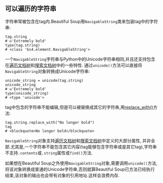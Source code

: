 ## 可以遍历的字符串

字符串常被包含在tag内.Beautiful Soup用`NavigableString`类来包装tag中的字符串:

```
tag.string
# u'Extremely bold'
type(tag.string)
# <class 'bs4.element.NavigableString'>
```

一个`NavigableString`字符串与Python中的Unicode字符串相同,并且还支持包含在[遍历文档树](http://beautifulsoup.readthedocs.io/zh_CN/latest/#id18)和[搜索文档树](http://beautifulsoup.readthedocs.io/zh_CN/latest/#id27)中的一些特性. 通过`unicode()`方法可以直接将`NavigableString`对象转换成Unicode字符串:

```
unicode_string = unicode(tag.string)
unicode_string
# u'Extremely bold'
type(unicode_string)
# <type 'unicode'>
```

tag中包含的字符串不能编辑,但是可以被替换成其它的字符串,用[replace\_with\(\)](http://beautifulsoup.readthedocs.io/zh_CN/latest/#replace-with)方法:

```
tag.string.replace_with("No longer bold")
tag
# <blockquote>No longer bold</blockquote>
```

`NavigableString`对象支持[遍历文档树](http://beautifulsoup.readthedocs.io/zh_CN/latest/#id18)和[搜索文档树](http://beautifulsoup.readthedocs.io/zh_CN/latest/#id27)中定义的大部分属性, 并非全部.尤其是,一个字符串不能包含其它内容\(tag能够包含字符串或是其它tag\),字符串不支持`.contents`或`.string`属性或`find()`方法.

如果想在Beautiful Soup之外使用`NavigableString`对象,需要调用`unicode()`方法,将该对象转换成普通的Unicode字符串,否则就算Beautiful Soup已方法已经执行结束,该对象的输出也会带有对象的引用地址.这样会浪费内存.


